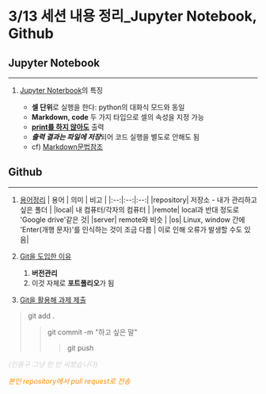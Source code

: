 # 3/13 세션 내용 정리_Jupyter Notebook, Github

## Jupyter Notebook
-----

1. <u>Jupyter Noterbook</u>의 특징

    - **셀 단위**로 실행을 한다: python의 대화식 모드와 동일
    - **Markdown, code** 두 가지 타입으로 셀의 속성을 지정 가능 
    - **<u>print를 하지 않아도</u>** 출력
    - ***출력 결과는 파일에 저장***되어 코드 실행을 별도로 안해도 됨
    - cf) [Markdown문법참조](https://goddaehee.tistory.com/307)
    


## Github
***

1. <u>용어정리</u>
| 용어 | 의미 | 비고 |
|:--:|:--:|:--:|
|repository| 저장소 - 내가 관리하고 싶은 폴더 |
|local| 내 컴퓨터/각자의 컴퓨터 |
|remote| local과 반대 정도로 'Google drive'같은 것|
|server| remote와 비슷 |
|os| Linux, window 간에 'Enter(개행 문자)'를 인식하는 것이 조금 다름 | 이로 인해 오류가 발생할 수도 있음|

2. <u>Git을 도입한 이유</u>
    1. **버전관리**
    1. 이것 자체로 **포트폴리오**가 됨

3. <u>Git을 활용해 과제 제출</u>
> git add . 
>> git commit -m "하고 싶은 말"
>>> git push


<span style = "color:lightgrey;">*(인용구 그냥 한 번 써봤습니다)*

<span style = "color:DarkOrange;">*본인 repository에서 pull request로 전송*
